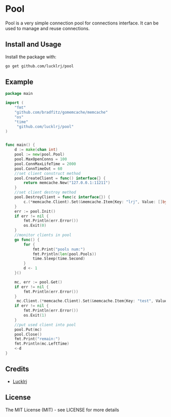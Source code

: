 # Pool 


Pool is a very simple connection pool for connections interface. It can be used to
manage and reuse connections.


## Install and Usage

Install the package with:

```bash
go get github.com/lucklrj/pool
```

## Example

```go
package main

import (
	"fmt"
	"github.com/bradfitz/gomemcache/memcache"
	"os"
	"time"
	 "github.com/lucklrj/pool"
)


func main() {
	d := make(chan int)
	pool := new(pool.Pool)
	pool.MaxOpenConns = 100
	pool.ConnMaxLifeTime = 2000
	pool.ConnTimeOut = 60
	//set client construct method
	pool.CreateClient = func() interface{} {
		return memcache.New("127.0.0.1:11211")
	}
	//set client destroy method
	pool.DestroyClient = func(c interface{}) {
		c.(*memcache.Client).Set(&memcache.Item{Key: "lrj", Value: []byte("my 333")})
	}
	err := pool.Init()
	if err != nil {
		fmt.Println(err.Error())
		os.Exit(0)
	}
	//monitor clients in pool
	go func() {
		for {
			fmt.Print("pools num:")
			fmt.Println(len(pool.Pools))
			time.Sleep(time.Second)
		}
		d <- 1
	}()

	mc, err := pool.Get()
	if err != nil {
		fmt.Println(err.Error())
	}
	 mc.Client.(*memcache.Client).Set(&memcache.Item{Key: "test", Value: []byte("hello world")})
	if err != nil {
		fmt.Println(err.Error())
		os.Exit(1)
	}
	//put used client into pool
	pool.Put(mc)
	pool.Close()
	fmt.Print("remain:")
	fmt.Println(mc.LeftTime)
	<-d
}
```

## Credits

 * [Lucklrj](https://github.com/lucklrj)

## License

The MIT License (MIT) - see LICENSE for more details


